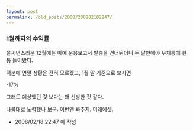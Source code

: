 ```yaml
---
layout: post
permalink: /old_posts/2008/200802182247/
---
```


### 1월까지의 수익률

을씨년스러운 12월에는 아예 운용보고서 발송을 건너뛰더니 두 달만에야 우체통에 한 통 들어왔다.

덕분에 연말 상황은 전혀 모르겠고, 1월 말 기준으로 보자면

-17%

그래도 예상했던 것 보다는 꽤 선방한 것 같다.

나름대로 노력했나 보군. 이번엔 봐주지. 미래에셋.






- 2008/02/18 22:47 에 작성